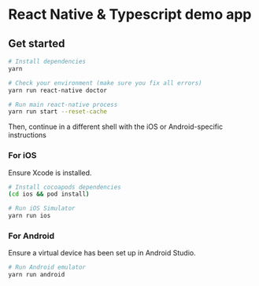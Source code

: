 # React Native & Typescript demo app

## Get started

```sh
# Install dependencies
yarn

# Check your environment (make sure you fix all errors)
yarn run react-native doctor

# Run main react-native process
yarn run start --reset-cache
```

Then, continue in a different shell with the iOS or Android-specific instructions

### For iOS

Ensure Xcode is installed.

```sh
# Install cocoapods dependencies
(cd ios && pod install)

# Run iOS Simulator
yarn run ios
```

### For Android

Ensure a virtual device has been set up in Android Studio.

```sh
# Run Android emulator
yarn run android
```

